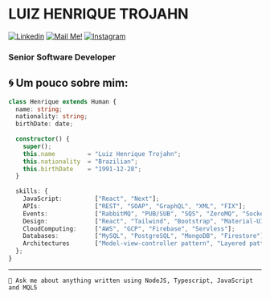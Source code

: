 # LUIZ HENRIQUE TROJAHN


[![Linkedin](https://img.shields.io/badge/-Linkedin-blue?style=flat-square&logo=Linkedin&logoColor=white&link=https://www.linkedin.com/in/trojahn299/)](https://www.linkedin.com/in/trojahn299/)
[![Mail Me!](https://img.shields.io/badge/-Email-c14438?style=flat-square&logo=Gmail&logoColor=white&link=mailto:henrique@trojahn.com.br)](mailto:henrique@trojahn.com.br)
[![Instagram](https://img.shields.io/badge/-Instagram-blue?style=flat-square&logo=Instagram&logoColor=white&link=https://www.instagram/trojahn299/)]([https://www.linkedin.com/in/trojahn299/](https://www.instagram/trojahn299/))

### Senior Software Developer
## 🌀 Um pouco sobre mim:

```typescript
class Henrique extends Human {
  name: string;
  nationality: string;
  birthDate: date;
  
  constructor() {
    super();
    this.name         = "Luiz Henrique Trojahn";
    this.nationality  = "Brazilian";
    this.birthDate    = "1991-12-28";
  }
  
  skills: {
    JavaScript:         ["React", "Next"];
    APIs:               ["REST", "SOAP", "GraphQL", "XML", "FIX"];
    Events:             ["RabbitMQ", "PUB/SUB", "SQS", "ZeroMQ", "Socket.IO"];
    Design:             ["React", "Tailwind", "Bootstrap", "Material-UI"];
    CloudComputing:     ["AWS", "GCP", "Firebase", "Servless"];
    Databases:          ["MySQL", "PostgreSQL", "MongoDB", "Firestore"];
    Architectures       ["Model-view-controller pattern", "Layered pattern", "Client-server pattern"];
  };
}
```

---

`💬 Ask me about anything written using NodeJS, Typescript, JavaScript and MQL5`
